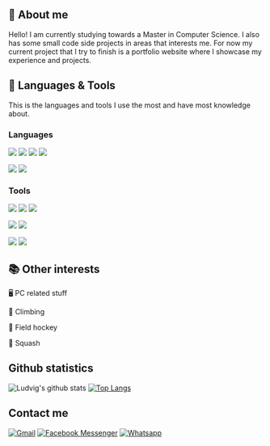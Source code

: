 ## :notebook: About me
Hello! I am currently studying towards a Master in Computer Science. I also has some small code side projects in areas that interests me. 
For now my current project that I try to finish is a portfolio website where I showcase my experience and projects.


## :rocket: Languages & Tools
This is the languages and tools I use the most and have most knowledge about.

<!-- Simple-icons 
  Space - %20
  Simple layout without icon
    ![](https://img.shields.io/badge/Editor%20-Visual%20Studio%20Code-red)
  Simple layout with icon
    ![](https://img.shields.io/static/v1?label=Editor&message=Visual%20Studio%20Code&color=red&style=flat&logo=visualstudiocode)
-->

### Languages

![](https://img.shields.io/static/v1?label=Code&message=React&color=darkgreen&style=flat&logo=react&logoColor=white) <!-- React -->
![](https://img.shields.io/static/v1?label=Code&message=Java&color=darkgreen&style=flat&logo=java) <!-- Java -->
![](https://img.shields.io/static/v1?label=Code&message=Flutter&color=orange&style=flat&logo=Flutter&logoColor=white) <!-- Flutter -->
![](https://img.shields.io/static/v1?label=Code&message=Dart&color=orange&style=flat&logo=Dart&logoColor=white) <!-- Dart -->

![](https://img.shields.io/static/v1?label=Database&message=MySQL&color=blue&style=flat&logo=mysql&logoColor=white) <!-- MySql -->
![](https://img.shields.io/static/v1?label=Database&message=PostGreSQL&color=blue&style=flat&logo=postgresql&logoColor=white) <!-- Postgresql -->
### Tools

![](https://img.shields.io/static/v1?label=Editor&message=Visual%20Studio%20Code&color=darkred&style=flat&logo=visualstudiocode) <!-- VS Code -->
![](https://img.shields.io/static/v1?label=Editor&message=Intellij&color=darkred&style=flat&logo=intellijidea) <!-- Intellij -->
![](https://img.shields.io/static/v1?label=Editor&message=Android%20Studio&color=darkred&style=flat&logo=Android%20Studio&logoColor=white) <!-- Android Studio -->

![](https://img.shields.io/static/v1?label=Tools&message=Git&color=lightblue&style=flat&logo=git&logoColor=white) <!-- Git -->
![](https://img.shields.io/static/v1?label=Shell&message=Bash&color=lightgreen&style=flat&logo=gnubash&logoColor=white) <!-- Bash -->

![](https://img.shields.io/static/v1?label=OS&message=Linux&color=purple&style=flat&logo=linux&logoColor=white) <!-- Linux -->
![](https://img.shields.io/static/v1?label=OS&message=Windows&color=purple&style=flat&logo=windows) <!-- Windows -->

## :books: Other interests 
:desktop_computer: PC related stuff

:climbing: Climbing

:field_hockey: Field hockey

:tennis: Squash

## Github statistics
![Ludvig's github stats](https://github-readme-stats.vercel.app/api?username=luigi989&show_icons=true&title_color=ffc857&icon_color=8ac926&text_color=daf7dc&bg_color=151515&include_all_commits=true)
[![Top Langs](https://github-readme-stats.vercel.app/api/top-langs/?username=luigi989&layout=compact&text_color=daf7dc&bg_color=151515&hide=css,sass)](https://github.com/luigi989/github-readme-stats)

## Contact me
[![Gmail](https://img.shields.io/badge/Gmail-D14836?style=for-the-badge&logo=gmail&logoColor=white)](mailto:ludde.lindahl@gmail.com) <!-- Gmail -->
[![Facebook Messenger](https://img.shields.io/badge/Messenger-00B2FF?style=for-the-badge&logo=messenger&logoColor=white)](https://m.me/ludvig.lindahl.1) <!-- Facebook Messenger -->
[![Whatsapp](https://img.shields.io/badge/WhatsApp-25D366?style=for-the-badge&logo=whatsapp&logoColor=white)](https://wa.me/46705789618) <!-- Whatsapp -->

<!--
<a href="https://github.com/MartinHeinz/python-project-blueprint">
  <img align="center" src="https://github-readme-stats.vercel.app/api/pin/?username=MartinHeinz&repo=python-project-blueprint&title_color=ffffff&text_color=c9cacc&icon_color=2bbc8a&bg_color=1d1f21" />
</a>


<a href="https://github.com/MartinHeinz/go-project-blueprint">
  <img align="center" src="https://github-readme-stats.vercel.app/api/pin/?username=MartinHeinz&repo=go-project-blueprint&title_color=ffffff&text_color=c9cacc&icon_color=2bbc8a&bg_color=1d1f21" />
</a>   
 -->
